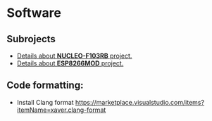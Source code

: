 # Software

## Subrojects

* [Details about **NUCLEO-F103RB** project.](./NUCLEO-F103RB/README.md)
* [Details about **ESP8266MOD** project.](./ESP8266MOD/README.md)

## Code formatting:
 * Install Clang format https://marketplace.visualstudio.com/items?itemName=xaver.clang-format
